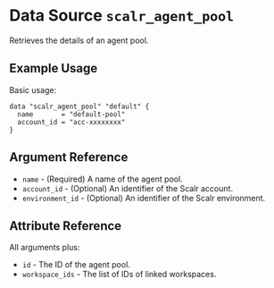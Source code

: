 
# Data Source `scalr_agent_pool` 

Retrieves the details of an agent pool.

## Example Usage

Basic usage:

```hcl
data "scalr_agent_pool" "default" {
  name       = "default-pool"
  account_id = "acc-xxxxxxxx"
}
```

## Argument Reference

* `name` - (Required) A name of the agent pool.
* `account_id` - (Optional) An identifier of the Scalr account.
* `environment_id` - (Optional) An identifier of the Scalr environment.

## Attribute Reference

All arguments plus:

* `id` - The ID of the agent pool.
* `workspace_ids` - The list of IDs of linked workspaces.